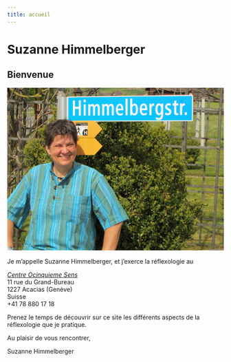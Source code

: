 ```yaml
---
title: accueil
---
```


<h1 class="title">Suzanne Himmelberger</h1>
<h2 class="subtitle">Bienvenue</h2>

![](./images/suzanne.jpg)

Je m’appelle Suzanne Himmelberger, et j’exerce la réflexologie au

[*Centre Ocinquieme Sens*](http://www.ocinquieme.ch)<br/>
11 rue du Grand-Bureau<br/>
1227 Acacias (Genève)<br/>
Suisse<br/>
<i class="fa fa-phone"></i> +41 78 880 17 18

Prenez le temps de découvrir sur ce site les différents aspects de la réflexologie que je pratique.

Au plaisir de vous rencontrer,

Suzanne Himmelberger
